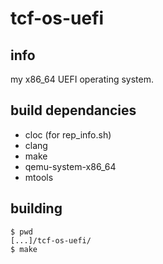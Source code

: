 # tcf-os-uefi

## info

my x86_64 UEFI operating system.

## build dependancies

* cloc (for rep_info.sh)
* clang
* make
* qemu-system-x86_64
* mtools

## building

```
$ pwd
[...]/tcf-os-uefi/
$ make
```
